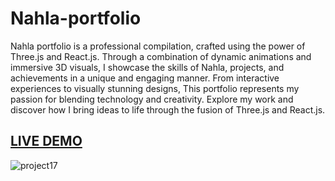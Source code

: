 # Nahla-portfolio
Nahla portfolio is a professional compilation, crafted using the power of Three.js and React.js.
Through a combination of dynamic animations and immersive 3D visuals,
I showcase the skills of Nahla, projects, and achievements in a unique and engaging manner.
From interactive experiences to visually stunning designs, This portfolio represents my passion for blending
technology and creativity. Explore my work and discover how I bring ideas to life through the fusion of Three.js and React.js.

## <a href="https://nahlalaribi.netlify.app/" target="_blank">LIVE DEMO</a>

![project17](https://github.com/ayma5001/nahla-portfolio/assets/71443545/12d5d390-87e5-4784-ab30-88531def705e)

